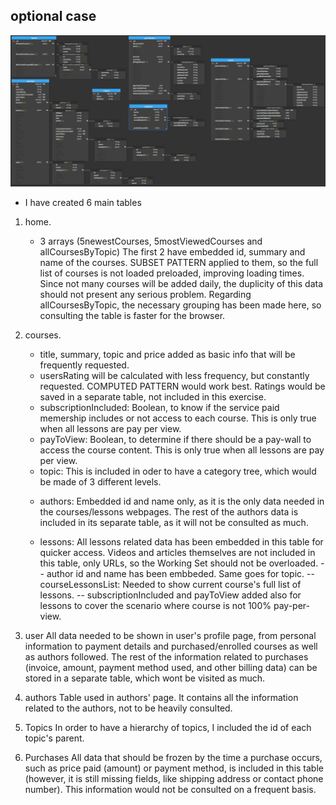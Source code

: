 ## optional case

<!-- ///// NOT TO BE EVALUATED, THANKS /////

///// WORK IN PROGRESS //// -->

![image](./screenshot.png)

- I have created 6 main tables

1. home.

   - 3 arrays (5newestCourses, 5mostViewedCourses and allCoursesByTopic) The first 2 have embedded id, summary and name of the courses. SUBSET PATTERN applied to them, so the full list of courses is not loaded preloaded, improving loading times. Since not many courses will be added daily, the duplicity of this data should not present any serious problem.
     Regarding allCoursesByTopic, the necessary grouping has been made here, so consulting the table is faster for the browser.

2. courses.

   - title, summary, topic and price added as basic info that will be frequently requested.
   - usersRating will be calculated with less frequency, but constantly requested. COMPUTED PATTERN would work best. Ratings would be saved in a separate table, not included in this exercise.
   - subscriptionIncluded: Boolean, to know if the service paid memership includes or not access to each course. This is only true when all lessons are pay per view.
   - payToView: Boolean, to determine if there should be a pay-wall to access the course content. This is only true when all lessons are pay per view.
   - topic: This is included in oder to have a category tree, which would be made of 3 different levels.
   <!-- PATTERN ATTRIBUTE? -->
   - authors: Embedded id and name only, as it is the only data needed in the courses/lessons webpages. The rest of the authors data is included in its separate table, as it will not be consulted as much.

   - lessons: All lessons related data has been embedded in this table for quicker access. Videos and articles themselves are not included in this table, only URLs, so the Working Set should not be overloaded.
     -- author id and name has been embbeded. Same goes for topic.
     -- courseLessonsList: Needed to show current course's full list of lessons.
     -- subscriptionIncluded and payToView added also for lessons to cover the scenario where course is not 100% pay-per-view.

3. user
   All data needed to be shown in user's profile page, from personal information to payment details and purchased/enrolled courses as well as authors followed.
   The rest of the information related to purchases (invoice, amount, payment method used, and other billing data) can be stored in a separate table, which wont be visited as much.

4. authors
   Table used in authors' page. It contains all the information related to the authors, not to be heavily consulted.

5. Topics
   In order to have a hierarchy of topics, I included the id of each topic's parent.

6. Purchases
   All data that should be frozen by the time a purchase occurs, such as price paid (amount) or payment method, is included in this table (however, it is still missing fields, like shipping address or contact phone number). This information would not be consulted on a frequent basis.

